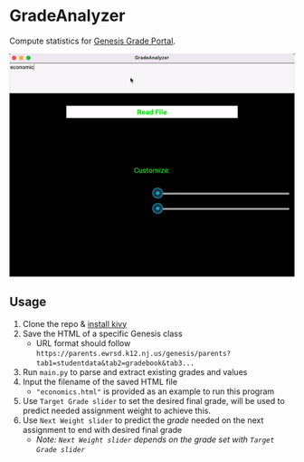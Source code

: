 # GradeAnalyzer
Compute statistics for [Genesis Grade Portal](https://parents.ewrsd.k12.nj.us/genesis/parents?gohome=true).

![Demo Gif](./GradeAnalyzerDemo.gif)


## Usage
1. Clone the repo & [install kivy](https://kivy.org/doc/stable/gettingstarted/installation.html)
2. Save the HTML of a specific Genesis class
    - URL format should follow `https://parents.ewrsd.k12.nj.us/genesis/parents?tab1=studentdata&tab2=gradebook&tab3...`
3. Run `main.py` to parse and extract existing grades and values
4. Input the filename of the saved HTML file
    - `"economics.html"` is provided as an example to run this program
5. Use `Target Grade slider` to set the desired final grade, will be used to predict needed assignment weight to achieve this. 
6. Use `Next Weight slider` to predict the _grade_ needed on the next assignment to end with desired final grade
    - _Note: `Next Weight slider` depends on the grade set with `Target Grade slider`_
    
    
